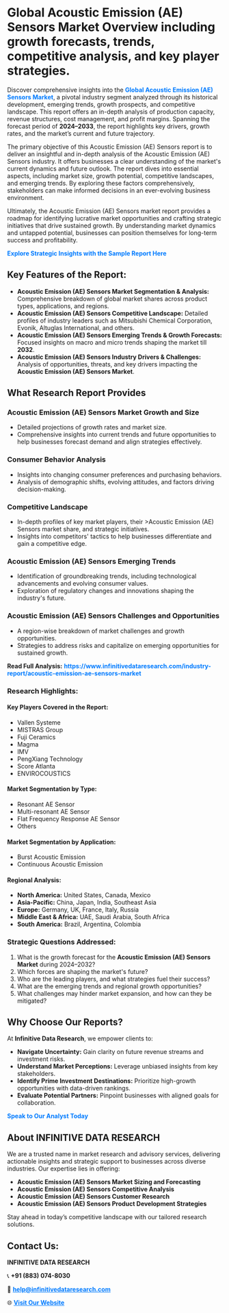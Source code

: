 <h1>Global Acoustic Emission (AE) Sensors Market Overview including growth forecasts, trends, competitive analysis, and key player strategies.</h1>
<p>
Discover comprehensive insights into the 
<a href="https://www.infinitivedataresearch.com/industry-report/acoustic-emission-ae-sensors-market" rel="dofollow" style="color: #007BFF; text-decoration: none;"><strong>Global Acoustic Emission (AE) Sensors Market</strong></a>, a pivotal industry segment analyzed through its historical development, emerging trends, growth prospects, and competitive landscape. This report offers an in-depth analysis of production capacity, revenue structures, cost management, and profit margins. Spanning the forecast period of <strong>2024–2033</strong>, the report highlights key drivers, growth rates, and the market’s current and future trajectory.
</p>
<p>
The primary objective of this Acoustic Emission (AE) Sensors report is to deliver an insightful and in-depth analysis of the Acoustic Emission (AE) Sensors industry. It offers businesses a clear understanding of the market's current dynamics and future outlook. The report dives into essential aspects, including market size, growth potential, competitive landscapes, and emerging trends. By exploring these factors comprehensively, stakeholders can make informed decisions in an ever-evolving business environment.
</p>
<p>
Ultimately, the Acoustic Emission (AE) Sensors market report provides a roadmap for identifying lucrative market opportunities and crafting strategic initiatives that drive sustained growth. By understanding market dynamics and untapped potential, businesses can position themselves for long-term success and profitability.
</p>
<p>
<a href="https://www.infinitivedataresearch.com/request-sample/reportId=106318" style="color: #007BFF; text-decoration: none;"><strong>Explore Strategic Insights with the Sample Report Here</strong></a>
</p>

<h2>Key Features of the Report:</h2>
<ul>
<li><strong>Acoustic Emission (AE) Sensors Market Segmentation & Analysis:</strong> Comprehensive breakdown of global market shares across product types, applications, and regions.</li>
<li><strong>Acoustic Emission (AE) Sensors Competitive Landscape:</strong> Detailed profiles of industry leaders such as Mitsubishi Chemical Corporation, Evonik, Altuglas International, and others.</li>
<li><strong>Acoustic Emission (AE) Sensors Emerging Trends & Growth Forecasts:</strong> Focused insights on macro and micro trends shaping the market till <strong>2032</strong>.</li>
<li><strong>Acoustic Emission (AE) Sensors Industry Drivers & Challenges:</strong> Analysis of opportunities, threats, and key drivers impacting the <strong>Acoustic Emission (AE) Sensors Market</strong>.</li>
</ul>

<h2>What Research Report Provides</h2>
<h3>Acoustic Emission (AE) Sensors Market Growth and Size</h3>
<ul>
<li>Detailed projections of growth rates and market size.</li>
<li>Comprehensive insights into current trends and future opportunities to help businesses forecast demand and align strategies effectively.</li>
</ul>

<h3>Consumer Behavior Analysis</h3>
<ul>
<li>Insights into changing consumer preferences and purchasing behaviors.</li>
<li>Analysis of demographic shifts, evolving attitudes, and factors driving decision-making.</li>
</ul>

<h3>Competitive Landscape</h3>
<ul>
<li>In-depth profiles of key market players, their >Acoustic Emission (AE) Sensors market share, and strategic initiatives.</li>
<li>Insights into competitors' tactics to help businesses differentiate and gain a competitive edge.</li>
</ul>

<h3>Acoustic Emission (AE) Sensors Emerging Trends</h3>
<ul>
<li>Identification of groundbreaking trends, including technological advancements and evolving consumer values.</li>
<li>Exploration of regulatory changes and innovations shaping the industry's future.</li>
</ul>

<h3>Acoustic Emission (AE) Sensors Challenges and Opportunities</h3>
<ul>
<li>A region-wise breakdown of market challenges and growth opportunities.</li>
<li>Strategies to address risks and capitalize on emerging opportunities for sustained growth.</li>
</ul>
<p><strong>Read Full Analysis:</strong> <a href="https://www.infinitivedataresearch.com/industry-report/acoustic-emission-ae-sensors-market" rel="dofollow" style="color: #007BFF; text-decoration: none;"><strong>https://www.infinitivedataresearch.com/industry-report/acoustic-emission-ae-sensors-market</strong></a></p>
<h3>Research Highlights:</h3>
<h4>Key Players Covered in the Report:</h4>
<ul><li>Vallen Systeme</li><li>MISTRAS Group</li><li>Fuji Ceramics</li><li>Magma</li><li>IMV</li><li>PengXiang Technology</li><li>Score Atlanta</li><li>ENVIROCOUSTICS</li></ul>
<h4>Market Segmentation by Type:</h4>
<ul><li>Resonant AE Sensor</li><li>Multi-resonant AE Sensor</li><li>Flat Frequency Response AE Sensor</li><li>Others</li></ul>
<h4>Market Segmentation by Application:</h4>
<ul><li>Burst Acoustic Emission</li><li>Continuous Acoustic Emission</li></ul>

<h4>Regional Analysis:</h4>
<ul>
<li><strong>North America:</strong> United States, Canada, Mexico</li>
<li><strong>Asia-Pacific:</strong> China, Japan, India, Southeast Asia</li>
<li><strong>Europe:</strong> Germany, UK, France, Italy, Russia</li>
<li><strong>Middle East & Africa:</strong> UAE, Saudi Arabia, South Africa</li>
<li><strong>South America:</strong> Brazil, Argentina, Colombia</li>
</ul>

<h3>Strategic Questions Addressed:</h3>
<ol>
<li>What is the growth forecast for the <strong>Acoustic Emission (AE) Sensors Market</strong> during 2024–2032?</li>
<li>Which forces are shaping the market's future?</li>
<li>Who are the leading players, and what strategies fuel their success?</li>
<li>What are the emerging trends and regional growth opportunities?</li>
<li>What challenges may hinder market expansion, and how can they be mitigated?</li>
</ol>

<h2>Why Choose Our Reports?</h2>
<p>At <strong>Infinitive Data Research</strong>, we empower clients to:</p>
<ul>
<li><strong>Navigate Uncertainty:</strong> Gain clarity on future revenue streams and investment risks.</li>
<li><strong>Understand Market Perceptions:</strong> Leverage unbiased insights from key stakeholders.</li>
<li><strong>Identify Prime Investment Destinations:</strong> Prioritize high-growth opportunities with data-driven rankings.</li>
<li><strong>Evaluate Potential Partners:</strong> Pinpoint businesses with aligned goals for collaboration.</li>
</ul>
<p><a href="https://www.infinitivedataresearch.com/industry-report/acoustic-emission-ae-sensors-market" rel="dofollow" style="color: #007BFF; text-decoration: none;"><strong>Speak to Our Analyst Today</strong></a></p>

<h2>About INFINITIVE DATA RESEARCH</h2>
<p>We are a trusted name in market research and advisory services, delivering actionable insights and strategic support to businesses across diverse industries. Our expertise lies in offering:</p>
<ul>
<li><strong>Acoustic Emission (AE) Sensors Market Sizing and Forecasting</strong></li>
<li><strong>Acoustic Emission (AE) Sensors Competitive Analysis</strong></li>
<li><strong>Acoustic Emission (AE) Sensors Customer Research</strong></li>
<li><strong>Acoustic Emission (AE) Sensors Product Development Strategies</strong></li>
</ul>
<p>Stay ahead in today’s competitive landscape with our tailored research solutions.</p>

<h2>Contact Us:</h2>
<p><strong>INFINITIVE DATA RESEARCH</strong></p>
<p>📞 <strong>+91 (883) 074-8030</strong></p>
<p>📧 <strong><a href="mailto:help@infinitivedataresearch.com" style="color: #007BFF;">help@infinitivedataresearch.com</a></strong></p>
<p>🌐 <strong><a href="https://www.infinitivedataresearch.com" rel="dofollow" style="color: #007BFF;">Visit Our Website</a></strong></p>